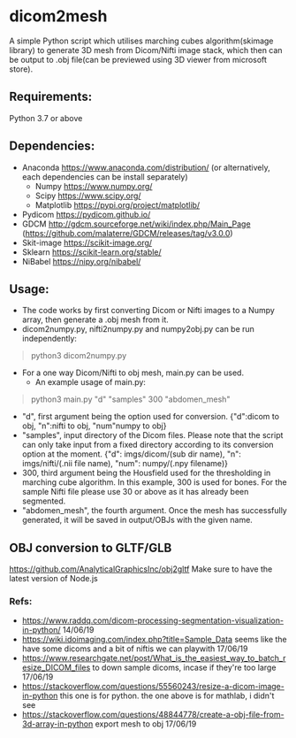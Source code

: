 # dicom2mesh
A simple Python script which utilises marching cubes algorithm(skimage library) to generate 3D mesh from Dicom/Nifti image stack, which then can be output to .obj file(can be previewed using 3D viewer from microsoft store).

## Requirements:
Python 3.7 or above

## Dependencies:
- Anaconda https://www.anaconda.com/distribution/ (or alternatively, each dependencies can be install separately)
    - Numpy https://www.numpy.org/
    - Scipy https://www.scipy.org/
    - Matplotlib https://pypi.org/project/matplotlib/
- Pydicom https://pydicom.github.io/
- GDCM http://gdcm.sourceforge.net/wiki/index.php/Main_Page (https://github.com/malaterre/GDCM/releases/tag/v3.0.0)
- Skit-image https://scikit-image.org/
- Sklearn https://scikit-learn.org/stable/
- NiBabel https://nipy.org/nibabel/

## Usage:
- The code works by first converting Dicom or Nifti images to a Numpy array, then generate a .obj mesh from it.
- dicom2numpy.py, nifti2numpy.py and numpy2obj.py can be run independently:
> python3 dicom2numpy.py

- For a one way Dicom/Nifti to obj mesh, main.py can be used.
    - An example usage of main.py: 
> python3 main.py "d" "samples" 300 "abdomen_mesh"

   - "d", first argument being the option used for conversion. {"d":dicom to obj, "n":nifti to obj, "num"numpy to obj}
   - "samples", input directory of the Dicom files. Please note that the script can only take input from a fixed directory according           to its conversion option at the moment. {"d": imgs/dicom/(sub dir name), "n": imgs/nifti/(.nii file name), "num": numpy/(.npy             filename)}
   - 300, third argument being the Housfield used for the thresholding in marching cube algorithm. In this example, 300 is used for             bones. For the sample Nifti file please use 30 or above as it has already been segmented.
   - "abdomen_mesh", the fourth argument. Once the mesh has successfully generated, it will be saved in output/OBJs with the given             name.

## OBJ conversion to GLTF/GLB
https://github.com/AnalyticalGraphicsInc/obj2gltf
Make sure to have the latest version of Node.js 

### Refs:
- https://www.raddq.com/dicom-processing-segmentation-visualization-in-python/      14/06/19
- https://wiki.idoimaging.com/index.php?title=Sample_Data   seems like the have some dicoms and a bit of niftis we can playwith    17/06/19
- https://www.researchgate.net/post/What_is_the_easiest_way_to_batch_resize_DICOM_files to down sample dicoms, incase if they're too large  17/06/19
- https://stackoverflow.com/questions/55560243/resize-a-dicom-image-in-python      this one is for python. the one above is for mathlab, i didn't see
- https://stackoverflow.com/questions/48844778/create-a-obj-file-from-3d-array-in-python   export mesh to obj   17/06/19
